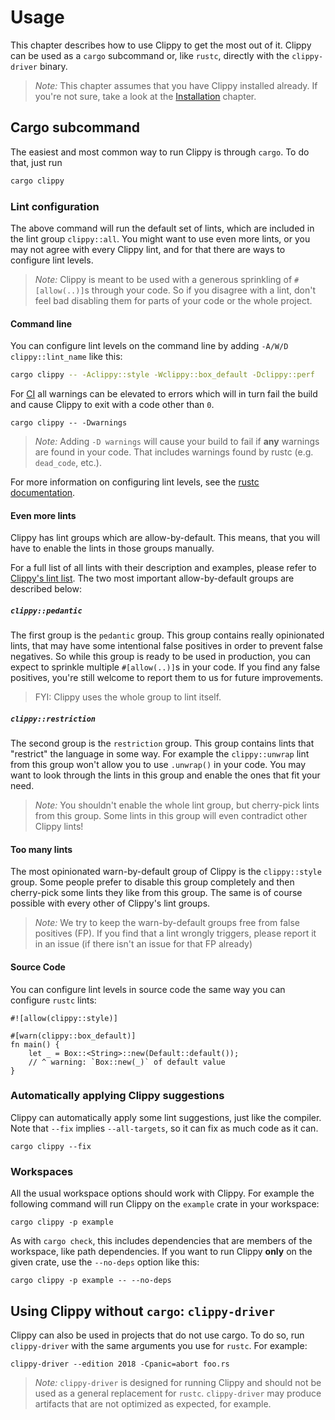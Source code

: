 # Usage

This chapter describes how to use Clippy to get the most out of it. Clippy can
be used as a `cargo` subcommand or, like `rustc`, directly with the
`clippy-driver` binary.

> _Note:_ This chapter assumes that you have Clippy installed already. If you're
> not sure, take a look at the [Installation] chapter.

## Cargo subcommand

The easiest and most common way to run Clippy is through `cargo`. To do that,
just run

```bash
cargo clippy
```

### Lint configuration

The above command will run the default set of lints, which are included in the
lint group `clippy::all`. You might want to use even more lints, or you may not
agree with every Clippy lint, and for that there are ways to configure lint
levels.

> _Note:_ Clippy is meant to be used with a generous sprinkling of
> `#[allow(..)]`s through your code. So if you disagree with a lint, don't feel
> bad disabling them for parts of your code or the whole project.

#### Command line

You can configure lint levels on the command line by adding
`-A/W/D clippy::lint_name` like this:

```bash
cargo clippy -- -Aclippy::style -Wclippy::box_default -Dclippy::perf
```

For [CI] all warnings can be elevated to errors which will in turn fail
the build and cause Clippy to exit with a code other than `0`.

```
cargo clippy -- -Dwarnings
```

> _Note:_ Adding `-D warnings` will cause your build to fail if **any** warnings
> are found in your code. That includes warnings found by rustc (e.g.
> `dead_code`, etc.).

For more information on configuring lint levels, see the [rustc documentation].

[rustc documentation]: https://doc.rust-lang.org/rustc/lints/levels.html#configuring-warning-levels

#### Even more lints

Clippy has lint groups which are allow-by-default. This means, that you will
have to enable the lints in those groups manually.

For a full list of all lints with their description and examples, please refer
to [Clippy's lint list]. The two most important allow-by-default groups are
described below:

[Clippy's lint list]: https://rust-lang.github.io/rust-clippy/master/index.html

##### `clippy::pedantic`

The first group is the `pedantic` group. This group contains really opinionated
lints, that may have some intentional false positives in order to prevent false
negatives. So while this group is ready to be used in production, you can expect
to sprinkle multiple `#[allow(..)]`s in your code. If you find any false
positives, you're still welcome to report them to us for future improvements.

> FYI: Clippy uses the whole group to lint itself.

##### `clippy::restriction`

The second group is the `restriction` group. This group contains lints that
"restrict" the language in some way. For example the `clippy::unwrap` lint from
this group won't allow you to use `.unwrap()` in your code. You may want to look
through the lints in this group and enable the ones that fit your need.

> _Note:_ You shouldn't enable the whole lint group, but cherry-pick lints from
> this group. Some lints in this group will even contradict other Clippy lints!

#### Too many lints

The most opinionated warn-by-default group of Clippy is the `clippy::style`
group. Some people prefer to disable this group completely and then cherry-pick
some lints they like from this group. The same is of course possible with every
other of Clippy's lint groups.

> _Note:_ We try to keep the warn-by-default groups free from false positives
> (FP). If you find that a lint wrongly triggers, please report it in an issue
> (if there isn't an issue for that FP already)

#### Source Code

You can configure lint levels in source code the same way you can configure
`rustc` lints:

```rust,ignore
#![allow(clippy::style)]

#[warn(clippy::box_default)]
fn main() {
    let _ = Box::<String>::new(Default::default());
    // ^ warning: `Box::new(_)` of default value
}
```

### Automatically applying Clippy suggestions

Clippy can automatically apply some lint suggestions, just like the compiler. Note that `--fix` implies
`--all-targets`, so it can fix as much code as it can.

```terminal
cargo clippy --fix
```

### Workspaces

All the usual workspace options should work with Clippy. For example the
following command will run Clippy on the `example` crate in your workspace:

```terminal
cargo clippy -p example
```

As with `cargo check`, this includes dependencies that are members of the
workspace, like path dependencies. If you want to run Clippy **only** on the
given crate, use the `--no-deps` option like this:

```terminal
cargo clippy -p example -- --no-deps
```

## Using Clippy without `cargo`: `clippy-driver`

Clippy can also be used in projects that do not use cargo. To do so, run
`clippy-driver` with the same arguments you use for `rustc`. For example:

```terminal
clippy-driver --edition 2018 -Cpanic=abort foo.rs
```

> _Note:_ `clippy-driver` is designed for running Clippy and should not be used
> as a general replacement for `rustc`. `clippy-driver` may produce artifacts
> that are not optimized as expected, for example.

[Installation]: installation.md
[CI]: continuous_integration/README.md
